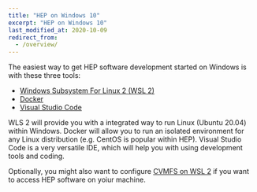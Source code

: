 ```yaml
---
title: "HEP on Windows 10"
excerpt: "HEP on Windows 10"
last_modified_at: 2020-10-09
redirect_from:
  - /overview/
---
```


The easiest way to get HEP software development started on Windows is with these three tools:

- [Windows Subsystem For Linux 2 (WSL 2)](wsl)
- [Docker](docker)
- [Visual Studio Code](../editors-and-ides/vscode)

WLS 2 will provide you with a integrated way to run Linux (Ubuntu 20.04) within Windows.
Docker will allow you to run an isolated environment for any Linux distribution (e.g. CentOS is popular within HEP).
Visual Studio Code is a very versatile IDE, which will help you with using development tools and coding.

Optionally, you might also want to configure [CVMFS on WSL 2](cvmfs) if you want to access HEP software on yoiur machine.